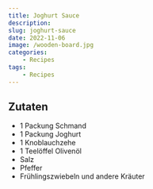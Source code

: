 ```yaml
---
title: Joghurt Sauce
description: 
slug: joghurt-sauce
date: 2022-11-06
image: /wooden-board.jpg
categories:
    - Recipes
tags:
    - Recipes
---
```


## Zutaten

- 1 Packung Schmand
- 1 Packung Joghurt
- 1 Knoblauchzehe
- 1 Teelöffel Olivenöl
- Salz
- Pfeffer
- Frühlingszwiebeln und andere Kräuter